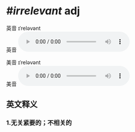 # ***\#irrelevant*** adj
英音 ɪˈreləvənt  
英音
<audio src="./media/irrelevant1_AAC.aac" controls="controls"></audio>

美音 ɪˈreləvənt  
美音
<audio src="./media/irrelevant2_AAC.aac" controls="controls"></audio>



  

英文释义
---
### 1.**无关紧要的；不相关的**  


